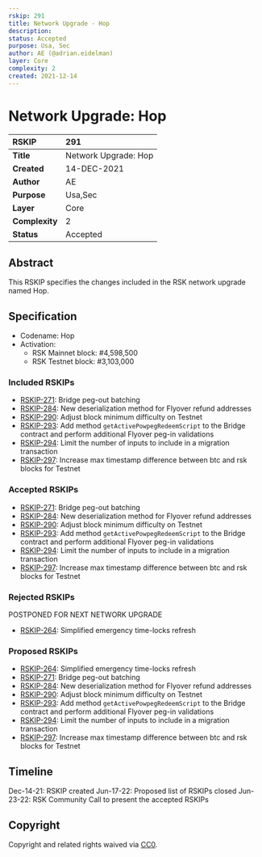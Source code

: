 ```yaml
---
rskip: 291
title: Network Upgrade - Hop
description: 
status: Accepted
purpose: Usa, Sec
author: AE (@adrian.eidelman)
layer: Core
complexity: 2
created: 2021-12-14
---
```

# Network Upgrade: Hop

|RSKIP          |291           |
| :------------ |:-------------|
|**Title**      |Network Upgrade: Hop |
|**Created**    |14-DEC-2021 |
|**Author**     |AE |
|**Purpose**    |Usa,Sec |
|**Layer**      |Core |
|**Complexity** |2 |
|**Status**     |Accepted |

## Abstract

This RSKIP specifies the changes included in the RSK network upgrade named Hop.

## Specification

- Codename: Hop
- Activation:
	- RSK Mainnet block: #4,598,500
	- RSK Testnet block: #3,103,000

### Included RSKIPs

- [RSKIP-271](https://github.com/rsksmart/RSKIPs/blob/master/IPs/RSKIP271.md): Bridge peg-out batching
- [RSKIP-284](https://github.com/rsksmart/RSKIPs/blob/master/IPs/RSKIP284.md): New deserialization method for Flyover refund addresses
- [RSKIP-290](https://github.com/rsksmart/RSKIPs/blob/master/IPs/RSKIP290.md): Adjust block minimum difficulty on Testnet
- [RSKIP-293](https://github.com/rsksmart/RSKIPs/blob/master/IPs/RSKIP293.md): Add method `getActivePowpegRedeemScript` to the Bridge contract and perform additional Flyover peg-in validations
- [RSKIP-294](https://github.com/rsksmart/RSKIPs/blob/master/IPs/RSKIP294.md): Limit the number of inputs to include in a migration transaction
- [RSKIP-297](https://github.com/rsksmart/RSKIPs/blob/master/IPs/RSKIP297.md): Increase max timestamp difference between btc and rsk blocks for Testnet


### Accepted RSKIPs

- [RSKIP-271](https://github.com/rsksmart/RSKIPs/blob/master/IPs/RSKIP271.md): Bridge peg-out batching
- [RSKIP-284](https://github.com/rsksmart/RSKIPs/blob/master/IPs/RSKIP284.md): New deserialization method for Flyover refund addresses
- [RSKIP-290](https://github.com/rsksmart/RSKIPs/blob/master/IPs/RSKIP290.md): Adjust block minimum difficulty on Testnet
- [RSKIP-293](https://github.com/rsksmart/RSKIPs/blob/master/IPs/RSKIP293.md): Add method `getActivePowpegRedeemScript` to the Bridge contract and perform additional Flyover peg-in validations
- [RSKIP-294](https://github.com/rsksmart/RSKIPs/blob/master/IPs/RSKIP294.md): Limit the number of inputs to include in a migration transaction
- [RSKIP-297](https://github.com/rsksmart/RSKIPs/blob/master/IPs/RSKIP297.md): Increase max timestamp difference between btc and rsk blocks for Testnet

### Rejected RSKIPs

POSTPONED FOR NEXT NETWORK UPGRADE

- [RSKIP-264](https://github.com/rsksmart/RSKIPs/blob/master/IPs/RSKIP264.md): Simplified emergency time-locks refresh 

### Proposed RSKIPs

- [RSKIP-264](https://github.com/rsksmart/RSKIPs/blob/master/IPs/RSKIP264.md): Simplified emergency time-locks refresh
- [RSKIP-271](https://github.com/rsksmart/RSKIPs/blob/master/IPs/RSKIP271.md): Bridge peg-out batching
- [RSKIP-284](https://github.com/rsksmart/RSKIPs/blob/master/IPs/RSKIP284.md): New deserialization method for Flyover refund addresses
- [RSKIP-290](https://github.com/rsksmart/RSKIPs/blob/master/IPs/RSKIP290.md): Adjust block minimum difficulty on Testnet
- [RSKIP-293](https://github.com/rsksmart/RSKIPs/blob/master/IPs/RSKIP293.md): Add method `getActivePowpegRedeemScript` to the Bridge contract and perform additional Flyover peg-in validations
- [RSKIP-294](https://github.com/rsksmart/RSKIPs/blob/master/IPs/RSKIP294.md): Limit the number of inputs to include in a migration transaction
- [RSKIP-297](https://github.com/rsksmart/RSKIPs/blob/master/IPs/RSKIP297.md): Increase max timestamp difference between btc and rsk blocks for Testnet


## Timeline

Dec-14-21: RSKIP created
Jun-17-22: Proposed list of RSKIPs closed
Jun-23-22: RSK Community Call to present the accepted RSKIPs

## Copyright

Copyright and related rights waived via [CC0](https://creativecommons.org/publicdomain/zero/1.0/).
